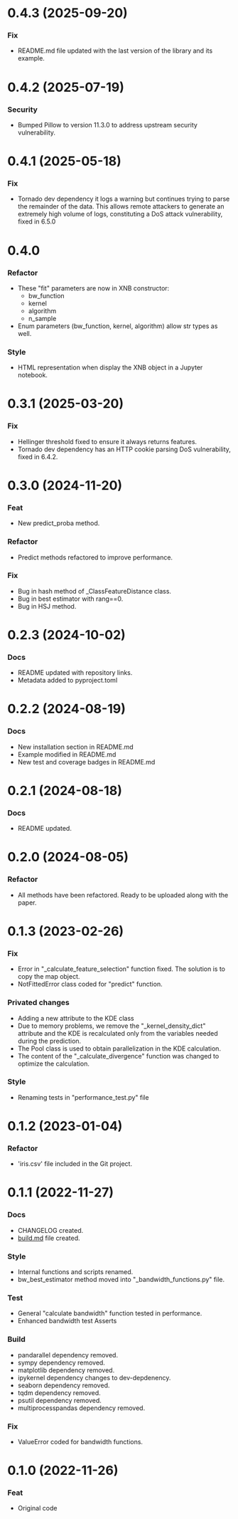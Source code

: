 # 0.4.3 (2025-09-20)
### Fix
- README.md file updated with the last version of the library and its example.

# 0.4.2 (2025-07-19)
### Security
- Bumped Pillow to version 11.3.0 to address upstream security vulnerability.

# 0.4.1 (2025-05-18)
### Fix
- Tornado dev dependency it logs a warning but continues trying to parse the remainder of the data. This allows remote attackers to generate an extremely high volume of logs, constituting a DoS attack vulnerability, fixed in 6.5.0

# 0.4.0
### Refactor
- These "fit" parameters are now in XNB constructor:
    - bw_function
    - kernel
    - algorithm
    - n_sample
- Enum parameters (bw_function, kernel, algorithm) allow str types as well.
### Style
- HTML representation when display the XNB object in a Jupyter notebook.

# 0.3.1 (2025-03-20)
### Fix
- Hellinger threshold fixed to ensure it always returns features.
- Tornado dev dependency has an HTTP cookie parsing DoS vulnerability, fixed in 6.4.2.

# 0.3.0 (2024-11-20)
### Feat
- New predict_proba method.

### Refactor
- Predict methods refactored to improve performance.

### Fix
- Bug in hash method of _ClassFeatureDistance class.
- Bug in best estimator with rang==0.
- Bug in HSJ method.


# 0.2.3 (2024-10-02)
### Docs
- README updated with repository links.
- Metadata added to pyproject.toml

# 0.2.2 (2024-08-19)
### Docs
- New installation section in README.md
- Example modified in README.md
- New test and coverage badges in README.md

# 0.2.1 (2024-08-18)
### Docs
- README updated.

# 0.2.0 (2024-08-05)
### Refactor
- All methods have been refactored. Ready to be uploaded along with the paper.


# 0.1.3 (2023-02-26)
### Fix
- Error in "_calculate_feature_selection" function fixed. The solution is to copy the map object.
- NotFittedError class coded for "predict" function.
### Privated changes
- Adding a new attribute to the KDE class
- Due to memory problems, we remove the "_kernel_density_dict" attribute and the KDE is recalculated only from the variables needed during the prediction.
- The Pool class is used to obtain parallelization in the KDE calculation.
- The content of the "_calculate_divergence" function was changed to optimize the calculation.
### Style
- Renaming tests in "performance_test.py" file

# 0.1.2 (2023-01-04)
### Refactor
- 'iris.csv' file included in the Git project.

# 0.1.1 (2022-11-27)
### Docs
- CHANGELOG created.
- [build.md](docs/build.md) file created.
### Style
- Internal functions and scripts renamed.
- bw_best_estimator method moved into "_bandwidth_functions.py" file.
### Test
- General "calculate bandwidth" function tested in performance.
- Enhanced bandwidth test Asserts
### Build
- pandarallel dependency removed.
- sympy dependency removed.
- matplotlib dependency removed.
- ipykernel dependency changes to dev-depdenency.
- seaborn dependency removed.
- tqdm dependency removed.
- psutil dependency removed.
- multiprocesspandas dependency removed.
### Fix
- ValueError coded for bandwidth functions.

# 0.1.0 (2022-11-26)
### Feat
- Original code
